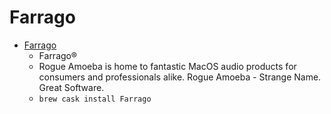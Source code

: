 # Farrago
- [Farrago](https://rogueamoeba.com/farrago/)
  -  Farrago®
  - Rogue Amoeba is home to fantastic MacOS audio products for consumers and professionals alike. Rogue Amoeba - Strange Name. Great Software.
  - `brew cask install Farrago`
